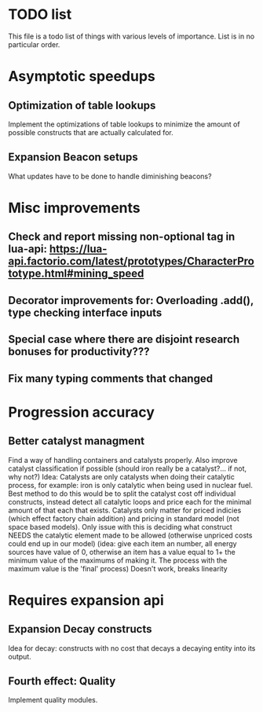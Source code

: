 # TODO list

This file is a todo list of things with various levels of importance. List is in no particular order.

# Asymptotic speedups

## Optimization of table lookups

Implement the optimizations of table lookups to minimize the amount of possible constructs that are actually calculated for.

## Expansion Beacon setups

What updates have to be done to handle diminishing beacons?


# Misc improvements

## Check and report missing non-optional tag in lua-api: https://lua-api.factorio.com/latest/prototypes/CharacterPrototype.html#mining_speed

## Decorator improvements for: Overloading .add(), type checking interface inputs

## Special case where there are disjoint research bonuses for productivity???

## Fix many typing comments that changed


# Progression accuracy

## Better catalyst managment

Find a way of handling containers and catalysts properly. Also improve catalyst classification if possible (should iron really be a catalyst?... if not, why not?)
Idea: Catalysts are only catalysts when doing their catalytic process, for example: iron is only catalytic when being used in nuclear fuel. Best method to do this would be to split the catalyst cost off individual constructs, instead detect all catalytic loops and price each for the minimal amount of that each that exists. Catalysts only matter for priced indicies (which effect factory chain addition) and pricing in standard model (not space based models).
Only issue with this is deciding what construct NEEDS the catalytic element made to be allowed (otherwise unpriced costs could end up in our model) (idea: give each item an number, all energy sources have value of 0, otherwise an item has a value equal to 1+ the minimum value of the maximums of making it. The process with the maximum value is the 'final' process)
Doesn't work, breaks linearity


# Requires expansion api

## Expansion Decay constructs

Idea for decay: constructs with no cost that decays a decaying entity into its output.

## Fourth effect: Quality

Implement quality modules.